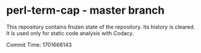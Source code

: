 # perl-term-cap - master branch

This repository contains frozen state of the repository.
Its history is cleared. It is used only for static code
analysis with Codacy.

Commit Time: 1701666143